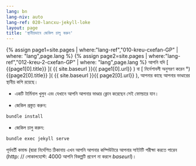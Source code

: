 ```yaml
---
lang: bn
lang-niv: auto
lang-ref: 020-lancxu-jekyll-loke
layout: page
title: 'স্থানীয়ভাবে জেকিল চালু করুন'
---
```


{% assign page1=site.pages | where:"lang-ref","010-kreu-cxefan-GP" | where: "lang",page.lang  %}
{% assign page2=site.pages | where:"lang-ref","012-kreu-2-cxefan-GP" | where: "lang",page.lang  %}
আপনি যদি [ {{page1[0].title}} ]( {{ site.baseurl }}{{ page1[0].url}} )
বা [ নির্দেশাবলী অনুসরণ করেন °){{page2[0].title}} ]( {{ site.baseurl }}{{ page2[0].url}} ), আপনার কাছে আপনার ভাণ্ডারের স্থানীয় কপি রয়েছে।

* একটি টার্মিনাল খুলুন এবং যেখানে আপনি আপনার ভাণ্ডার ক্লোন করেছেন সেই ফোল্ডারে যান।



* জেকিল প্রস্তুত করুন:



```bash
bundle install
```

* জেকিল চালু করুন:



```bash
bundle exec jekyll serve
```

পূর্ববর্তী কমান্ড (দ্বারা নির্দেশিত ঠিকানায় এখন আপনি আপনার কম্পিউটারে আপনার সাইটটি পরীক্ষা করতে পারেন (http: // লোকালহোস্ট: 4000 আপনি বিকল্পটি প্রবেশ না করলে _baseurl_)।

